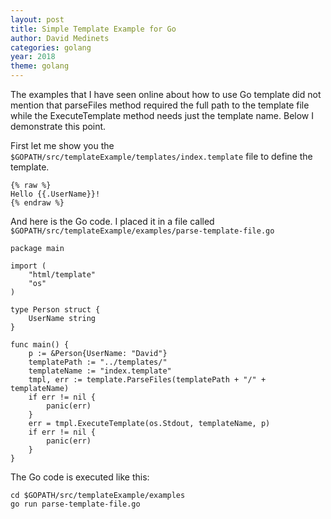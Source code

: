 ```yaml
---
layout: post
title: Simple Template Example for Go
author: David Medinets
categories: golang
year: 2018
theme: golang
---
```


The examples that I have seen online about how to use Go template did not
mention that parseFiles method required the full path to the template file while
the ExecuteTemplate method needs just the template name. Below I demonstrate
this point.


First let me show you the `$GOPATH/src/templateExample/templates/index.template`
file to define the template.

```
{% raw %}
Hello {{.UserName}}!
{% endraw %}
```

And here is the Go code. I placed it in a file called
`$GOPATH/src/templateExample/examples/parse-template-file.go`

```
package main

import (
	"html/template"
	"os"
)

type Person struct {
	UserName string
}

func main() {
	p := &Person{UserName: "David"}
	templatePath := "../templates/"
	templateName := "index.template"
	tmpl, err := template.ParseFiles(templatePath + "/" + templateName)
	if err != nil {
		panic(err)
	}
	err = tmpl.ExecuteTemplate(os.Stdout, templateName, p)
	if err != nil {
		panic(err)
	}
}
```

The Go code is executed like this:

```
cd $GOPATH/src/templateExample/examples
go run parse-template-file.go
```
